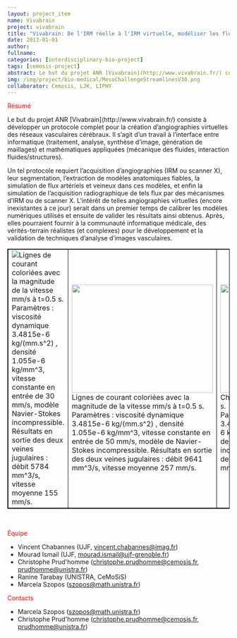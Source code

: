 ```yaml
---
layout: project_item
name: Vivabrain
project: vivabrain
title: "Vivabrain: De l'IRM réelle à l'IRM virtuelle, modéliser les flux sanguins dans le cerveau humain"
date: 2013-01-01
author:
fullname:
categories: [interdisciplinary-bio-project]
tags: [cemosis-project]
abstract: Le but du projet ANR [Vivabrain](http://www.vivabrain.fr/) consiste à développer un protocole complet pour la création d’angiographies virtuelles des réseaux vasculaires cérébraux. Il s’agit d’un travail à l’interface entre informatique (traitement, analyse, synthèse d’image, génération de maillages) et mathématiques appliquées (mécanique des fluides, interaction fluides/structures).
img: /img/project/bio-medical/MesoChallengeStreamlinesV30.png
collaborator: Cemosis, LJK, LIPHY
---
```


<p style="color:red">Résumé</p>
Le but du projet ANR [Vivabrain](http://www.vivabrain.fr/) consiste à développer un protocole complet pour la création d’angiographies virtuelles des réseaux vasculaires cérébraux. Il s’agit d’un travail à l’interface entre informatique (traitement, analyse, synthèse d’image, génération de maillages) et mathématiques appliquées (mécanique des fluides, interaction fluides/structures).

Un tel protocole requiert l’acquisition d’angiographies (IRM ou scanner X), leur segmentation, l’extraction de modèles anatomiques fiables, la simulation de flux artériels et veineux dans ces modèles, et enfin la simulation de l’acquisition radiographique de tels flux par des mécanismes d’IRM ou de scanner X. L’intérêt de telles angiographies virtuelles (encore inexistantes à ce jour) serait dans un premier temps de calibrer les modèles numériques utilisés et ensuite de valider les résultats ainsi obtenus. Après, elles pourraient fournir à la communauté informatique médicale, des vérités-terrain réalistes (et complexes) pour le développement et la validation de techniques d’analyse d’images vasculaires.

<table style="border: 1px solid black;">
 <tr>
  <td style="border: 1px solid black;"><img src="/img/project/bio-medical/MesoChallengeStreamlinesV30.png">Lignes de courant coloriées avec la magnitude de la vitesse mm/s à t=0.5 s.<br/>Paramètres : viscosité dynamique 3.4815e-6 kg/(mm.s^2) , densité 1.055e-6 kg/mm^3, vitesse constante en entrée de 30 mm/s, modèle Navier-Stokes incompressible. Résultats en sortie des deux veines jugulaires : débit 5784 mm^3/s, vitesse moyenne 155 mm/s.</td>
  <td style="border: 1px solid black;"><img src="/img/project/bio-medical/MesoChallengeStreamlines2.png" height="246" width="320">Lignes de courant coloriées avec la magnitude de la vitesse mm/s à t=0.5 s.<br/>Paramètres : viscosité dynamique 3.4815e-6 kg/(mm.s^2) , densité 1.055e-6 kg/mm^3, vitesse constante en entrée de 50 mm/s, modèle de Navier-Stokes incompressible. Résultats en sortie des deux veines jugulaires : débit 9641 mm^3/s, vitesse moyenne 257 mm/s.</td>
  <td style="border: 1px solid black;"><img src="/img/project/bio-medical/MesoChallengePressure3.png" height="246" width="320">Champ de pression kg/(mm.s^2) à t=0.5 s.<br/>Paramètres : viscosité dynamique 3.4815e-6 kg/(mm.s^2), densité 1.055e-6 kg/mm^3, vitesse constante en entrée de 50 mm/s, modèle de Navier-Stokes incompressible. Résultats en sortie des deux veines jugulaires : débit 9641 mm^3/s, vitesse moyenne 257 mm/s.</td>
 </tr>
</table>
<br/>
<p style="color:red">Équipe</p>

- Vincent Chabannes (UJF, vincent.chabannes@imag.fr)
- Mourad Ismail (UJF, mourad.ismail@ujf-grenoble.fr)
- Christophe Prud'homme (christophe.prudhomme@cemosis.fr, prudhomme@unistra.fr)
- Ranine Tarabay (UNISTRA, CeMoSiS)
- Marcela Szopos (szopos@math.unistra.fr)

<p style="color:red">Contacts</p>

- Marcela Szopos (szopos@math.unistra.fr)
- Christophe Prud'homme (christophe.prudhomme@cemosis.fr, prudhomme@unistra.fr)
